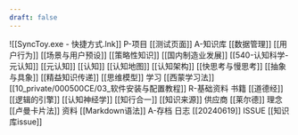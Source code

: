 ```yaml
---
draft: false
---
```

![[SyncToy.exe - 快捷方式.lnk]]
P-项目
	[[测试页面]]
A-知识库
	[[数据管理]]
	[[用户行为]]
		[[场景与用户预设]]
	[[策略性知识]]
	[[国内制造业发展]]
	[[540-认知科学-元认知]]
	[[元认知]]
		[[认知]]
		[[认知地图]]
		[[认知架构]]
		[[快思考与慢思考]]
		[[抽象与具象]]
		[[精益知识传递]]
		[[思维模型]]
	学习
		[[西蒙学习法]]
	[[10_private/000500CE/03_软件安装与配置教程]]
R-基础资料
	书籍
		[[道德经]]
		[[逻辑的引擎]]
		[[认知神经学]]
		[[知行合一]]
		[[知识来源]]
	供应商
		[[莱尔德]]
	理念
		[[卢曼卡片法]]
	资料
		[[Markdown语法]]
A-存档
	日志
		[[20240619]]
	ISSUE
		[[知识库issue]]

